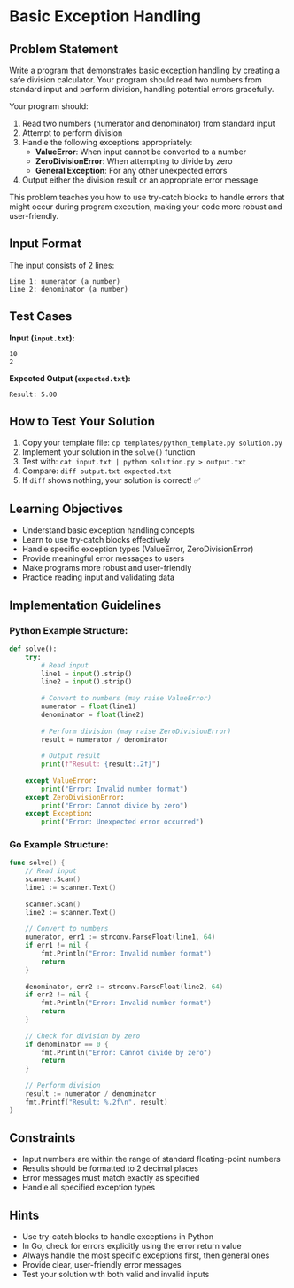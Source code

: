 # Basic Exception Handling

## Problem Statement

Write a program that demonstrates basic exception handling by creating a safe division calculator. Your program should read two numbers from standard input and perform division, handling potential errors gracefully.

Your program should:

1. Read two numbers (numerator and denominator) from standard input
2. Attempt to perform division
3. Handle the following exceptions appropriately:
   - **ValueError**: When input cannot be converted to a number
   - **ZeroDivisionError**: When attempting to divide by zero
   - **General Exception**: For any other unexpected errors
4. Output either the division result or an appropriate error message

This problem teaches you how to use try-catch blocks to handle errors that might occur during program execution, making your code more robust and user-friendly.

## Input Format

The input consists of 2 lines:
```
Line 1: numerator (a number)
Line 2: denominator (a number)
```

## Test Cases
**Input (`input.txt`):**
```
10
2
```

**Expected Output (`expected.txt`):**
```
Result: 5.00
```

## How to Test Your Solution
1. Copy your template file: `cp templates/python_template.py solution.py`
2. Implement your solution in the `solve()` function
3. Test with: `cat input.txt | python solution.py > output.txt`
4. Compare: `diff output.txt expected.txt`
5. If `diff` shows nothing, your solution is correct! ✅

## Learning Objectives
- Understand basic exception handling concepts
- Learn to use try-catch blocks effectively
- Handle specific exception types (ValueError, ZeroDivisionError)
- Provide meaningful error messages to users
- Make programs more robust and user-friendly
- Practice reading input and validating data

## Implementation Guidelines

### Python Example Structure:
```python
def solve():
    try:
        # Read input
        line1 = input().strip()
        line2 = input().strip()
        
        # Convert to numbers (may raise ValueError)
        numerator = float(line1)
        denominator = float(line2)
        
        # Perform division (may raise ZeroDivisionError)
        result = numerator / denominator
        
        # Output result
        print(f"Result: {result:.2f}")
        
    except ValueError:
        print("Error: Invalid number format")
    except ZeroDivisionError:
        print("Error: Cannot divide by zero")
    except Exception:
        print("Error: Unexpected error occurred")
```

### Go Example Structure:
```go
func solve() {
    // Read input
    scanner.Scan()
    line1 := scanner.Text()
    
    scanner.Scan() 
    line2 := scanner.Text()
    
    // Convert to numbers
    numerator, err1 := strconv.ParseFloat(line1, 64)
    if err1 != nil {
        fmt.Println("Error: Invalid number format")
        return
    }
    
    denominator, err2 := strconv.ParseFloat(line2, 64)
    if err2 != nil {
        fmt.Println("Error: Invalid number format")
        return
    }
    
    // Check for division by zero
    if denominator == 0 {
        fmt.Println("Error: Cannot divide by zero")
        return
    }
    
    // Perform division
    result := numerator / denominator
    fmt.Printf("Result: %.2f\n", result)
}
```

## Constraints
- Input numbers are within the range of standard floating-point numbers
- Results should be formatted to 2 decimal places
- Error messages must match exactly as specified
- Handle all specified exception types

## Hints
- Use try-catch blocks to handle exceptions in Python
- In Go, check for errors explicitly using the error return value
- Always handle the most specific exceptions first, then general ones
- Provide clear, user-friendly error messages
- Test your solution with both valid and invalid inputs
